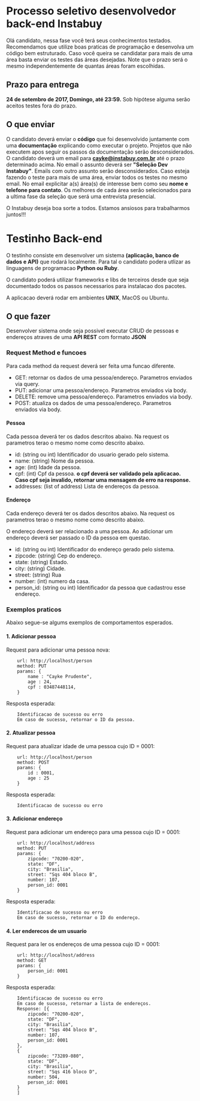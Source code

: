 # Processo seletivo desenvolvedor back-end Instabuy #

Olá candidato, nessa fase você terá seus conhecimentos testados. Recomendamos que utilize boas praticas de programação e desenvolva um código bem estruturado. 
Caso você queira se candidatar para mais de uma área basta enviar os testes das áreas desejadas. Note que o prazo será o mesmo independentemente de quantas áreas foram escolhidas.


## Prazo para entrega ##

**24 de setembro de 2017, Domingo, até 23:59.** Sob hipótese alguma serão aceitos testes fora do prazo.


## O que enviar ##

O candidato deverá enviar o **código** que foi desenvolvido juntamente com uma **documentação** explicando como executar o projeto.
Projetos que não executem apos seguir os passos da documentação serão desconsiderados.
O candidato deverá um email para **cayke@instabuy.com.br** até o prazo determinado acima. No email o assunto deverá ser **"Seleção Dev Instabuy"**. Emails com outro assunto serão desconsiderados.
Caso esteja fazendo o teste para mais de uma área, enviar todos os testes no mesmo email.
No email explicitar a(s) área(s) de interesse bem como seu **nome e telefone para contato**.
Os melhores de cada área serão selecionados para a ultima fase da seleção que será uma entrevista presencial.

O Instabuy deseja boa sorte a todos. Estamos ansiosos para trabalharmos juntos!!!


# Testinho Back-end #
O testinho consiste em desenvolver um sistema **(aplicação, banco de dados e API)** que rodará localmente. Para tal o candidato podera utlizar as linguagens de programacao **Python ou Ruby**.

O candidato poderá utilizar frameworks e libs de terceiros desde que seja documentado todos os passos necessarios para instalacao dos pacotes.

A aplicacao deverá rodar em ambientes **UNIX**, MacOS ou Ubuntu.


## O que fazer ##

Desenvolver sistema onde seja possivel executar CRUD de pessoas e endereços atraves de uma **API REST** com formato **JSON**


### Request Method e funcoes ###

Para cada method da request deverá ser feita uma funcao diferente.

- GET: retornar os dados de uma pessoa/endereço. Parametros enviados via query.
- PUT: adicionar uma pessoa/endereço. Parametros enviados via body.
- DELETE: remove uma pessoa/endereço. Parametros enviados via body.
- POST: atualiza os dados de uma pessoa/endereço. Parametros enviados via body.


#### Pessoa ####
Cada pessoa deverá ter os dados descritos abaixo. Na request os parametros terao o mesmo nome como descrito abaixo.

- id: (string ou int) Identificador do usuario gerado pelo sistema.
- name: (string) Nome da pessoa.
- age: (int) Idade da pessoa.
- cpf: (int) Cpf da pessoa. **o cpf deverá ser validado pela aplicacao. Caso cpf seja invalido, retornar uma mensagem de erro na response.**
- addresses: (list of address) Lista de endereços da pessoa.


#### Endereço ####
Cada endereço deverá ter os dados descritos abaixo. Na request os parametros terao o mesmo nome como descrito abaixo.

O endereço deverá ser relacionado a uma pessoa. Ao adicionar um endereço deverá ser passado o ID da pessoa em questao.

- id: (string ou int) Identificador do endereço gerado pelo sistema.
- zipcode: (string) Cep do endereço.
- state: (string) Estado.
- city: (string) Cidade.
- street: (string) Rua
- number: (int) numero da casa.
- person_id: (string ou int) Identificador da pessoa que cadastrou esse endereço.


### Exemplos praticos ###
Abaixo segue-se algums exemplos de comportamentos esperados.

#### 1. Adicionar pessoa ####
Request para adicionar uma pessoa nova:

		url: http://localhost/person
		method: PUT
		params: {
			name : "Cayke Prudente",
			age : 24,
			cpf : 03487448114,
		}

Resposta esperada:

		Identificacao de sucesso ou erro
		Em caso de sucesso, retornar o ID da pessoa. 
		

#### 2. Atualizar pessoa ####
Request para atualizar idade de uma pessoa cujo ID = 0001:

		url: http://localhost/person
		method: POST
		params: {
			id : 0001,
			age : 25
		}

Resposta esperada:

		Identificacao de sucesso ou erro
		
#### 3. Adicionar endereço ####
Request para adicionar um endereço para uma pessoa cujo ID = 0001:

		url: http://localhost/address
		method: PUT
		params: {
			zipcode: "70200-020",
			state: "DF",
			city: "Brasilia",
			street: "Sqs 404 bloco B",
			number: 107,
			person_id: 0001
		}

Resposta esperada:

		Identificacao de sucesso ou erro
		Em caso de sucesso, retornar o ID do endereço. 
		
#### 4. Ler enderecos de um usuario ####
Request para ler os endereços de uma pessoa cujo ID = 0001:

		url: http://localhost/address
		method: GET
		params: {
			person_id: 0001
		}

Resposta esperada:

		Identificacao de sucesso ou erro
		Em caso de sucesso, retornar a lista de endereços. 
		Response: [{
			zipcode: "70200-020",
			state: "DF",
			city: "Brasilia",
			street: "Sqs 404 bloco B",
			number: 107,
			person_id: 0001
		},
		{
			zipcode: "73289-080",
			state: "DF",
			city: "Brasilia",
			street: "Sqs 416 bloco D",
			number: 504,
			person_id: 0001
		}
		]
		
